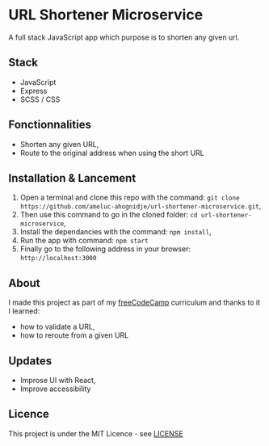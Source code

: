 # URL Shortener Microservice

A full stack JavaScript app which purpose is to shorten any given url.

## Stack
- JavaScript
- Express
- SCSS / CSS

## Fonctionnalities
- Shorten any given URL,
- Route to the original address when using the short URL

## Installation & Lancement
1. Open a terminal and clone this repo with the command: `git clone https://github.com/ameluc-ahognidje/url-shortener-microservice.git`,
2. Then use this command to go in the cloned folder: `cd url-shortener-microservice`,
3. Install the dependancies with the command: `npm install`,
4. Run the app with command: `npm start`
5. Finally go to the following address in your browser: `http://localhost:3000`

## About
I made this project as part of my [freeCodeCamp](https://www.freecodecamp.org/certification/ameluc/back-end-development-and-apis) curriculum and thanks to it I learned:
- how to validate a URL,
- how to reroute from a given URL 

## Updates
- Improse UI with React,
- Improve accessibility

## Licence
This project is under the MIT Licence - see [LICENSE](LICENSE)
